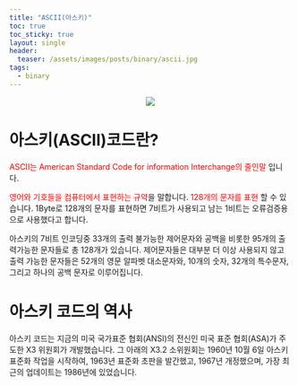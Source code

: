 ```yaml
---
title: "ASCII(아스키)"
toc: true
toc_sticky: true
layout: single
header:
  teaser: /assets/images/posts/binary/ascii.jpg
tags:
  - binary
---
```

<p align="center">
<img src="{{ "/assets/images/posts/binary/ascii.jpg" | absolute_url }}">
</p>

# 아스키(ASCII)코드란?

<span style="color:red">ASCII는 American Standard Code for information Interchange의 줄인말</span> 입니다.

<span style="color:red">영어와 기호들을 컴퓨터에서 표현하는 규약</span>을 말합니다. <span style="color:red">128개의 문자를 표현</span> 할 수 있습니다. 
1Byte로 128개의 문자를 표현하면 7비트가 사용되고 남는 1비트는 오류검증용으로 사용했다고 합니다. 

아스키의 7비트 인코딩중 33개의 출력 불가능한 제어문자와 공백을 비롯한 95개의 출력가능한 문자들로 총 128개가 있습니다. 제어문자들은 대부분 더 이상 사용되지 않고 출력 가능한 문자들은 52개의 영문 알파벳 대소문자와, 10개의 숫자, 32개의 특수문자, 그리고 하나의 공백 문자로 이루어집니다. 

# 아스키 코드의 역사

아스키 코드는 지금의 미국 국가표준 협회(ANSI)의 전신인 미국 표준 협회(ASA)가 주도한 X3 위원회가 개발했습니다. 그 아래의 X3.2 소위원회는 1960년 10월 6일 아스키 표준화 작업을 시작하여, 1963년 표준화 초판을 발간했고, 1967년 개정했으며, 가장 최근의 업데이트는 1986년에 있었습니다.



